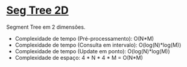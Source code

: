 # [Seg Tree 2D](seg_tree.cpp)

Segment Tree em 2 dimensões.

- Complexidade de tempo (Pré-processamento): O(N*M)
- Complexidade de tempo (Consulta em intervalo): O(log(N)*log(M))
- Complexidade de tempo (Update em ponto): O(log(N)*log(M))
- Complexidade de espaço: 4 * N * 4 * M = O(N*M)